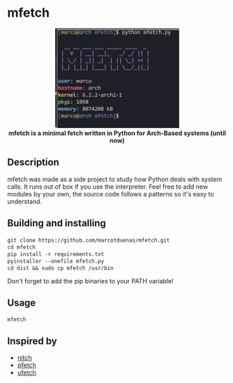 # mfetch

<p align="center">
  <img src="./example.png?raw=true" alt="Mfetch example"/><br>
  <b>mfetch is a minimal fetch written in Python for Arch-Based systems (until now)</b>
</p>


## Description
mfetch was made as a side project to study how Python deals with system calls. It runs out of box if you use the interpreter.
Feel free to add new modules by your own, the source code follows a patterns so it's easy to understand.
## Building and installing
```fish
git clone https://github.com/marcotduenas/mfetch.git
cd mfetch
pip install -r requirements.txt
pyinstaller --onefile mfetch.py
cd dist && sudo cp mfetch /usr/bin
 ```
 Don't forget to add the pip binaries to your PATH variable!
 ## Usage 
 ```
 mfetch
 ```
 ## Inspired by
 * [nitch](https://github.com/ssleert/nitch)
 * [pfetch](https://github.com/dylanaraps/pfetch)
 * [ufetch](https://github.com/jschx/ufetch)
